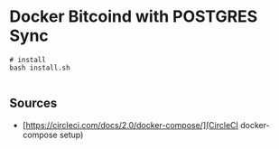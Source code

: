 # Docker Bitcoind with POSTGRES Sync

```
# install
bash install.sh


```


## Sources

* [https://circleci.com/docs/2.0/docker-compose/](CircleCI docker-compose setup)
